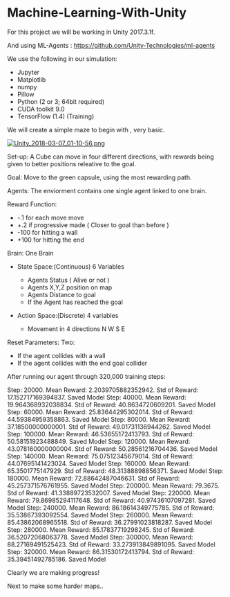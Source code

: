 # Machine-Learning-With-Unity

For this project we will be working in Unity 2017.3.1f.

And using ML-Agents : https://github.com/Unity-Technologies/ml-agents

We use the following in our simulation:
- Jupyter
- Matplotlib
- numpy
- Pillow
- Python (2 or 3; 64bit required)
- CUDA toolkit 9.0
- TensorFlow (1.4) (Training)



We will create a simple maze to begin with , very basic.

[![Unity_2018-03-07_01-10-56.png](https://s18.postimg.org/x1d1ox2d5/Unity_2018-03-07_01-10-56.png)](https://postimg.org/image/wbu9ck1th/)

Set-up: A Cube can move in four different directions, with rewards being given to better positions releative to the goal.

Goal: Move to the green capsule, using the most rewarding path.

Agents: The enviorment contains one single agent linked to one brain.

Reward Function:
 - -.1 for each move move
 - +.2 if progressive made ( Closer to goal than before )
 - -100 for hitting a wall 
 - +100 for hitting the end
  

Brain: One Brain 
 - State Space:(Continuous) 6 Variables 
    - Agents Status ( Alive or not ) 
    - Agents X,Y,Z position on map
    - Agents Distance to goal
    - If the Agent has reached the goal
 
 - Action Space:(Discrete) 4 variables
    - Movement in 4 directions N W S E
    
Reset Parameters:
  Two:
   - If the agent collides with a wall
   - If the agent collides with the end goal collider
    
    


After running our agent through 320,000 training steps:

 Step: 20000. Mean Reward: 2.2039705882352942. Std of Reward: 17.152717169394837.
Saved Model
Step: 40000. Mean Reward: 19.964368932038834. Std of Reward: 40.8634720609201.
Saved Model
Step: 60000. Mean Reward: 25.83644295302014. Std of Reward: 44.59384959358863.
Saved Model
Step: 80000. Mean Reward: 37.18500000000001. Std of Reward: 49.01731136944262.
Saved Model
Step: 100000. Mean Reward: 46.53655172413793. Std of Reward: 50.58151923488849.
Saved Model
Step: 120000. Mean Reward: 43.078160000000004. Std of Reward: 50.28561216704436.
Saved Model
Step: 140000. Mean Reward: 75.07512345679014. Std of Reward: 44.07695141423024.
Saved Model
Step: 160000. Mean Reward: 65.3501775147929. Std of Reward: 48.31388898856371.
Saved Model
Step: 180000. Mean Reward: 72.88642487046631. Std of Reward: 45.257371576761955.
Saved Model
Step: 200000. Mean Reward: 79.3675. Std of Reward: 41.33889723532007.
Saved Model
Step: 220000. Mean Reward: 79.86985294117648. Std of Reward: 40.97436107097281.
Saved Model
Step: 240000. Mean Reward: 86.18614349775785. Std of Reward: 35.53867393092554.
Saved Model
Step: 260000. Mean Reward: 85.43862068965518. Std of Reward: 36.27991023818287.
Saved Model
Step: 280000. Mean Reward: 85.17837719298245. Std of Reward: 36.52072068063778.
Saved Model
Step: 300000. Mean Reward: 88.27169491525423. Std of Reward: 33.273913849891095.
Saved Model
Step: 320000. Mean Reward: 86.31530172413794. Std of Reward: 35.39451492785186.
Saved Model


Clearly we are making progress!

Next to make some harder maps..

